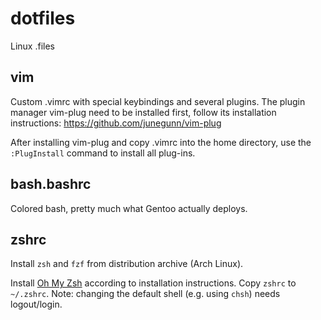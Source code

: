 dotfiles
========

Linux .files


## vim

Custom .vimrc with special keybindings and several plugins. The plugin manager
vim-plug need to be installed first, follow its installation instructions:
https://github.com/junegunn/vim-plug

After installing vim-plug and copy .vimrc into the home directory, use the
`:PlugInstall` command to install all plug-ins.

## bash.bashrc

Colored bash, pretty much what Gentoo actually deploys.

## zshrc

Install `zsh` and `fzf` from distribution archive (Arch Linux).

Install [Oh My Zsh](https://github.com/ohmyzsh/ohmyzsh) according to
installation instructions. Copy `zshrc` to `~/.zshrc`. Note: changing
the default shell (e.g. using `chsh`) needs logout/login.
